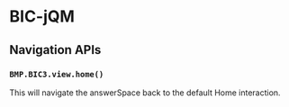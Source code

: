 # BIC-jQM

## Navigation APIs

### `BMP.BIC3.view.home()`

This will navigate the answerSpace back to the default Home interaction.
